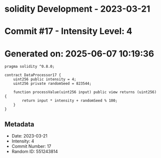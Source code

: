 ﻿# solidity Development - 2023-03-21
# Commit #17 - Intensity Level: 4
# Generated on: 2025-06-07 10:19:36
```solidity
pragma solidity ^0.8.0;

contract DataProcessor17 {
    uint256 public intensity = 4;
    uint256 private randomSeed = 823544;

    function processValue(uint256 input) public view returns (uint256) {
        return input * intensity + randomSeed % 100;
    }
}
```
## Metadata
- Date: 2023-03-21
- Intensity: 4
- Commit Number: 17
- Random ID: 551243814
